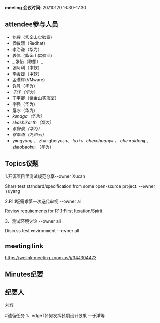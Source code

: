 **meeting 会议时间**: 20210120 16:30-17:30

## attendee参与人员
- 刘辉（紫金山实验室）
-  侯敏熙（Redhat） 
- 李治谦（华为） 
-  姜伟（紫金山实验室） 
- _ 张怡（联想）_ 
- 张阿利（中软）
- 李媛媛（中软）
- 孟璞辉(VMware) 
- 许丹（华为）
-  _于洋（华为）_   
-  丁宇卿（紫金山实验室）
-   李强（华为） 
-  扈冰（华为） 
-    _kanaga（华为）_  
-  _shashikanth（华为）_ 
-  _蔡舒豪（华为）_ 
-  _徐军杰（九州云）_ 
- _yangyang 、_ zhangbeiyuan、 _luxin、chenchuanyu 、_  _chenruidong_ 、 zhaobaohui   （华为）

## Topics议题

1.开源项目里测试规范分享--owner Xudan

Share test standard/specification from some open-source project. --owner Yuyang


2.R1.1版需求第一次迭代审视 --owner all

Review requirements for R1.1-First Iteration/Spirit.


3、测试环境讨论 --owner all

 Discuss test environment --owner all

## meeting link
https://welink-meeting.zoom.us/j/344304473

## Minutes纪要
## 纪要人
刘辉

#遗留任务
1、edgeT如何发挥预期设计效果 --于洋等